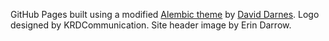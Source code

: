 GitHub Pages built using a modified [Alembic theme](https://alembic.darn.es/) by [David Darnes](https://darn.es/). Logo designed by KRDCommunication. Site header image by Erin Darrow.
